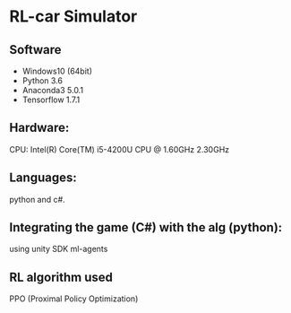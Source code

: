 # RL-car Simulator

## Software

* Windows10 (64bit)
* Python 3.6
* Anaconda3 5.0.1
* Tensorflow 1.7.1

## Hardware:
CPU: Intel(R) Core(TM) i5-4200U CPU @ 1.60GHz 2.30GHz

## Languages:
python and c#.

## Integrating the game (C#) with the alg (python):
using unity SDK ml-agents

## RL algorithm used

PPO (Proximal Policy Optimization)



